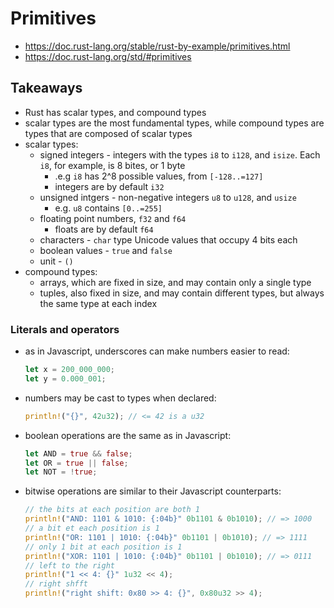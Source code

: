 # Primitives

- https://doc.rust-lang.org/stable/rust-by-example/primitives.html
- https://doc.rust-lang.org/std/#primitives

## Takeaways

- Rust has scalar types, and compound types
- scalar types are the most fundamental types, while compound types are types
  that are composed of scalar types
- scalar types:
  - signed integers - integers with the types `i8` to `i128`, and `isize`. Each `i8`, for example, is 8
    bites, or 1 byte
    - .e.g `i8` has 2^8 possible values, from `[-128..=127]`
    - integers are by default `i32`
  - unsigned intgers - non-negative integers `u8` to `u128`, and `usize`
    - e.g. `u8` contains `[0..=255]`
  - floating point numbers, `f32` and `f64`
    - floats are by default `f64`
  - characters - `char` type Unicode values that occupy 4 bits each
  - boolean values - `true` and `false`
  - unit - `()`
- compound types:
  - arrays, which are fixed in size, and may contain only a single type
  - tuples, also fixed in size, and may contain different types, but always the
    same type at each index

### Literals and operators

- as in Javascript, underscores can make numbers easier to read:

  ```rust
  let x = 200_000_000;
  let y = 0.000_001;
  ```

- numbers may be cast to types when declared:

  ```rust
  println!("{}", 42u32); // <= 42 is a u32
  ```

- boolean operations are the same as in Javascript:

  ```rust
  let AND = true && false;
  let OR = true || false;
  let NOT = !true;
  ```

- bitwise operations are similar to their Javascript counterparts:

  ```rust
  // the bits at each position are both 1
  println!("AND: 1101 & 1010: {:04b}" 0b1101 & 0b1010); // => 1000
  // a bit et each position is 1
  println!("OR: 1101 | 1010: {:04b}" 0b1101 | 0b1010); // => 1111
  // only 1 bit at each position is 1
  println!("XOR: 1101 | 1010: {:04b}" 0b1101 | 0b1010); // => 0111
  // left to the right
  println!("1 << 4: {}" 1u32 << 4);
  // right shfft
  println!("right shift: 0x80 >> 4: {}", 0x80u32 >> 4);
  ```

